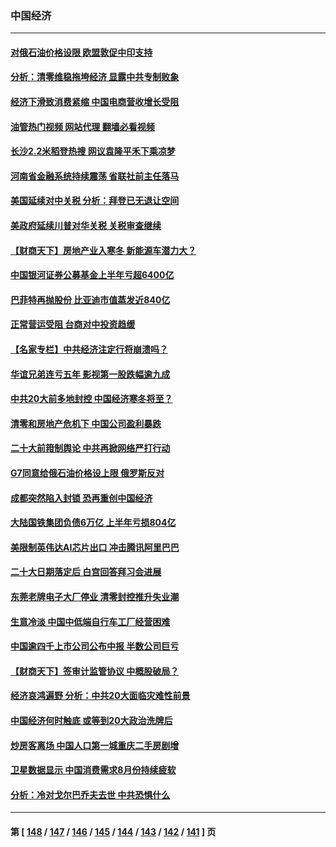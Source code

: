 ### 中国经济
---
#### [对俄石油价格设限 欧盟敦促中印支持](../../pages/ncid283/n13816883.md?09040445) 
#### [分析：清零维稳拖垮经济 显露中共专制败象](../../pages/ncid283/n13815059.md?09040445) 
#### [经济下滑致消费紧缩 中国电商营收增长受阻](../../pages/ncid283/n13816876.md?09040445) 
#### [油管热门视频 网站代理 翻墙必看视频](http://209.222.30.114:81/youtube.html?09040445)
#### [长沙2.2米稻登热搜 网议袁隆平禾下乘凉梦](../../pages/ncid283/n13816688.md?09040445) 
#### [河南省金融系统持续震荡 省联社前主任落马](../../pages/ncid283/n13816673.md?09040445) 
#### [美国延续对中关税 分析：拜登已无退让空间](../../pages/ncid283/n13816637.md?09040445) 
#### [美政府延续川普对华关税 关税审查继续](../../pages/ncid283/n13816548.md?09040445) 
#### [【财商天下】房地产业入寒冬 新能源车潜力大？](../../pages/ncid283/n13816362.md?09040445) 
#### [中国银河证券公募基金上半年亏超6400亿](../../pages/ncid283/n13816471.md?09040445) 
#### [巴菲特再抛股份 比亚迪市值蒸发近840亿](../../pages/ncid283/n13816429.md?09040445) 
#### [正常营运受阻 台商对中投资趋缓](../../pages/ncid283/n13816456.md?09040445) 
#### [【名家专栏】中共经济注定行将崩溃吗？](../../pages/ncid283/n13816213.md?09040445) 
#### [华谊兄弟连亏五年 影视第一股跌幅逾九成](../../pages/ncid283/n13816421.md?09040445) 
#### [中共20大前多地封控 中国经济寒冬将至？](../../pages/ncid283/n13816191.md?09040445) 
#### [清零和房地产危机下 中国公司盈利暴跌](../../pages/ncid283/n13816190.md?09040445) 
#### [二十大前箝制舆论 中共再掀网络严打行动](../../pages/ncid283/n13816382.md?09040445) 
#### [G7同意给俄石油价格设上限 俄罗斯反对](../../pages/ncid283/n13816302.md?09040445) 
#### [成都突然陷入封锁 恐再重创中国经济](../../pages/ncid283/n13816070.md?09040445) 
#### [大陆国铁集团负债6万亿 上半年亏损804亿](../../pages/ncid283/n13816030.md?09040445) 
#### [美限制英伟达AI芯片出口 冲击腾讯阿里巴巴](../../pages/ncid283/n13815585.md?09040445) 
#### [二十大日期落定后 白宫回答拜习会进展](../../pages/ncid283/n13815440.md?09040445) 
#### [东莞老牌电子大厂停业 清零封控推升失业潮](../../pages/ncid283/n13815359.md?09040445) 
#### [生意冷淡 中国中低端自行车工厂经营困难](../../pages/ncid283/n13815282.md?09040445) 
#### [中国逾四千上市公司公布中报 半数公司巨亏](../../pages/ncid283/n13814946.md?09040445) 
#### [【财商天下】签审计监管协议 中概股破局？](../../pages/ncid283/n13814835.md?09040445) 
#### [经济哀鸿遍野 分析：中共20大面临灾难性前景](../../pages/ncid283/n13814871.md?09040445) 
#### [中国经济何时触底 或等到20大政治洗牌后](../../pages/ncid283/n13814867.md?09040445) 
#### [炒房客离场 中国人口第一城重庆二手房剧增](../../pages/ncid283/n13814873.md?09040445) 
#### [卫星数据显示 中国消费需求8月份持续疲软](../../pages/ncid283/n13814708.md?09040445) 
#### [分析：冷对戈尔巴乔夫去世 中共恐惧什么](../../pages/ncid283/n13814778.md?09040445) 

---
#### 第 [ [148](./148.md?09040445) / [147](./147.md?09040445) / [146](./146.md?09040445) / [145](./145.md?09040445) / [144](./144.md?09040445) / [143](./143.md?09040445) / [142](./142.md?09040445) / [141](./141.md?09040445) ] 页
